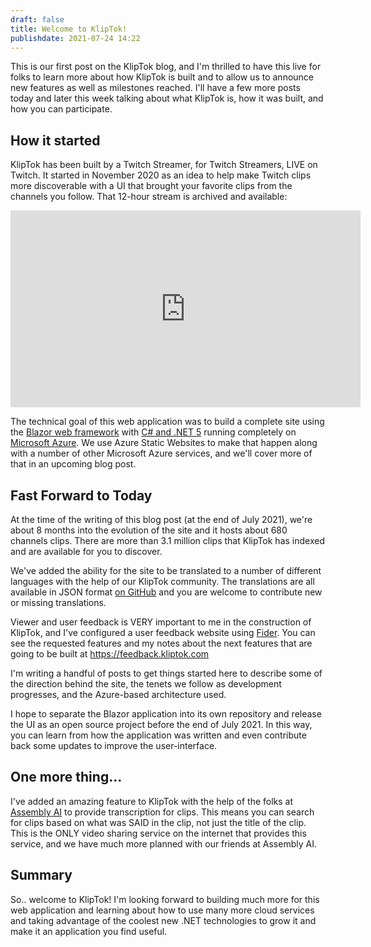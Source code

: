 ```yaml
---
draft: false
title: Welcome to KlipTok!
publishdate: 2021-07-24 14:22
---
```


This is our first post on the KlipTok blog, and I'm thrilled to have this live for folks to learn more about how KlipTok is built and to allow us to announce new features as well as milestones reached.  I'll have a few more posts today and later this week talking about what KlipTok is, how it was built, and how you can participate.

## How it started

KlipTok has been built by a Twitch Streamer, for Twitch Streamers, LIVE on Twitch.  It started in November 2020 as an idea to help make Twitch clips more discoverable with a UI that brought your favorite clips from the channels you follow.  That 12-hour stream is archived and available:

<div style="width: 100%; text-align: center;">
<iframe width="560" height="315"  src="https://www.youtube.com/embed/6uMCAHEM8Es?start=310" title="YouTube video player" frameborder="0" allow="accelerometer; autoplay; clipboard-write; encrypted-media; gyroscope; picture-in-picture" allowfullscreen></iframe>
</div>

The technical goal of this web application was to build a complete site using the [Blazor web framework](https://blazor.net) with [C# and .NET 5](https://dot.net) running completely on [Microsoft Azure](https://azure.microsoft.com).  We use Azure Static Websites to make that happen along with a number of other Microsoft Azure services, and we'll cover more of that in an upcoming blog post.

## Fast Forward to Today

At the time of the writing of this blog post (at the end of July 2021), we're about 8 months into the evolution of the site and it hosts about 680 channels clips.  There are more than 3.1 million clips that KlipTok has indexed and are available for you to discover.

We've added the ability for the site to be translated to a number of different languages with the help of our KlipTok community.  The translations are all available in JSON format [on GitHub](https:/github.com/csharpfritz/KlipTok.Translations) and you are welcome to contribute new or missing translations.

Viewer and user feedback is VERY important to me in the construction of KlipTok, and I've configured a user feedback website using [Fider](https://getfider.com).  You can see the requested features and my notes about the next features that are going to be built at https://feedback.kliptok.com

I'm writing a handful of posts to get things started here to describe some of the direction behind the site, the tenets we follow as development progresses, and the Azure-based architecture used.

I hope to separate the Blazor application into its own repository and release the UI as an open source project before the end of July 2021.  In this way, you can learn from how the application was written and even contribute back some updates to improve the user-interface.

## One more thing...

I've added an amazing feature to KlipTok with the help of the folks at [Assembly AI](https://assemblyai.com) to provide transcription for clips.  This means you can search for clips based on what was SAID in the clip, not just the title of the clip.  This is the ONLY video sharing service on the internet that provides this service, and we have much more planned with our friends at Assembly AI.

## Summary

So.. welcome to KlipTok!  I'm looking forward to building much more for this web application and learning about how to use many more cloud services and taking advantage of the coolest new .NET technologies to grow it and make it an application you find useful.